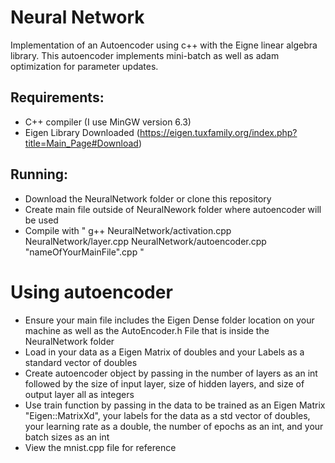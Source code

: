 # Neural Network 
Implementation of an Autoencoder using c++ with the Eigne linear algebra library. This autoencoder implements mini-batch as well as adam optimization for parameter updates.

## Requirements:

- C++ compiler (I use MinGW version 6.3)
- Eigen Library Downloaded (https://eigen.tuxfamily.org/index.php?title=Main_Page#Download)

## Running:

- Download the NeuralNetwork folder or clone this repository
- Create main file outside of NeuralNework folder where autoencoder will be used 
- Compile with " g++ NeuralNetwork/activation.cpp NeuralNetwork/layer.cpp NeuralNetwork/autoencoder.cpp "nameOfYourMainFile".cpp "

# Using autoencoder

- Ensure your main file includes the Eigen Dense folder location on your machine as well as the AutoEncoder.h File that is inside the NeuralNetwork folder
- Load in your data as a Eigen Matrix of doubles and your Labels as a standard vector of doubles
- Create autoencoder object by passing in the number of layers as an int followed by the size of input layer, size of hidden layers, and size of output layer all as integers
- Use train function by passing in the data to be trained as an Eigen Matrix "Eigen::MatrixXd", your labels for the data as a std vector of doubles,
    your learning rate as a double, the number of epochs as an int, and your batch sizes as an int
- View the mnist.cpp file for reference




